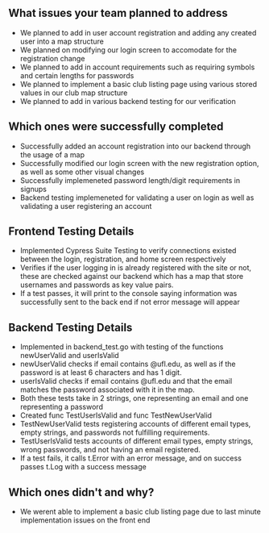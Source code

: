
## What issues your team planned to address
* We planned to add in user account registration and adding any created user into a map structure
* We planned on modifying our login screen to accomodate for the registration change
* We planned to add in account requirements such as requiring symbols and certain lengths for passwords
* We planned to implement a basic club listing page using various stored values in our club map structure
* We planned to add in various backend testing for our verification


## Which ones were successfully completed
* Successfully added an account registration into our backend through the usage of a map
* Successfully modified our login screen with the new registration option, as well as some other visual changes
* Successfully implemeneted password length/digit requirements in signups
* Backend testing implemeneted for validating a user on login as well as validating a user registering an account

## Frontend Testing Details
* Implemented Cypress Suite Testing to verify connections existed between the login, registration, and home screen respectively
* Verifies if the user logging in is already registered with the site or not, these are checked against our backend which has a map that store usernames and passwords as key value pairs.
* If a test passes, it will print to the console saying information was successfully sent to the back end if not error message will appear

## Backend Testing Details
* Implemented in backend_test.go with testing of the functions newUserValid and userIsValid
* newUserValid checks if email contains @ufl.edu, as well as if the password is at least 6 characters and has 1 digit.
* userIsValid checks if email contains @ufl.edu and that the email matches the password associated with it in the map.
* Both these tests take in 2 strings, one representing an email and one representing a password
* Created func TestUserIsValid and func TestNewUserValid
* TestNewUserValid tests registering accounts of different email types, empty strings, and passwords not fulfilling requirements.
* TestUserIsValid tests accounts of different email types, empty strings, wrong passwords, and not having an email registered.
* If a test fails, it calls t.Error with an error message, and on success passes t.Log with a success message

## Which ones didn't and why?
* We werent able to implement a basic club listing page due to last minute implementation issues on the front end
